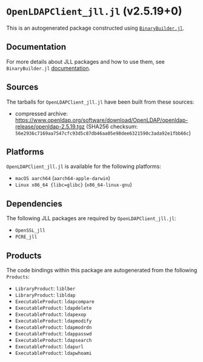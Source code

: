 # `OpenLDAPClient_jll.jl` (v2.5.19+0)

This is an autogenerated package constructed using [`BinaryBuilder.jl`](https://github.com/JuliaPackaging/BinaryBuilder.jl).

## Documentation

For more details about JLL packages and how to use them, see `BinaryBuilder.jl` [documentation](https://docs.binarybuilder.org/stable/jll/).

## Sources

The tarballs for `OpenLDAPClient_jll.jl` have been built from these sources:

* compressed archive: https://www.openldap.org/software/download/OpenLDAP/openldap-release/openldap-2.5.19.tgz (SHA256 checksum: `56e2936c7169aa7547cfc93d5c87db46aa05e98dee6321590c3ada92e1fbb66c`)

## Platforms

`OpenLDAPClient_jll.jl` is available for the following platforms:

* `macOS aarch64` (`aarch64-apple-darwin`)
* `Linux x86_64 {libc=glibc}` (`x86_64-linux-gnu`)

## Dependencies

The following JLL packages are required by `OpenLDAPClient_jll.jl`:

* `OpenSSL_jll`
* `PCRE_jll`

## Products

The code bindings within this package are autogenerated from the following `Products`:

* `LibraryProduct`: `liblber`
* `LibraryProduct`: `libldap`
* `ExecutableProduct`: `ldapcompare`
* `ExecutableProduct`: `ldapdelete`
* `ExecutableProduct`: `ldapexop`
* `ExecutableProduct`: `ldapmodify`
* `ExecutableProduct`: `ldapmodrdn`
* `ExecutableProduct`: `ldappasswd`
* `ExecutableProduct`: `ldapsearch`
* `ExecutableProduct`: `ldapurl`
* `ExecutableProduct`: `ldapwhoami`

